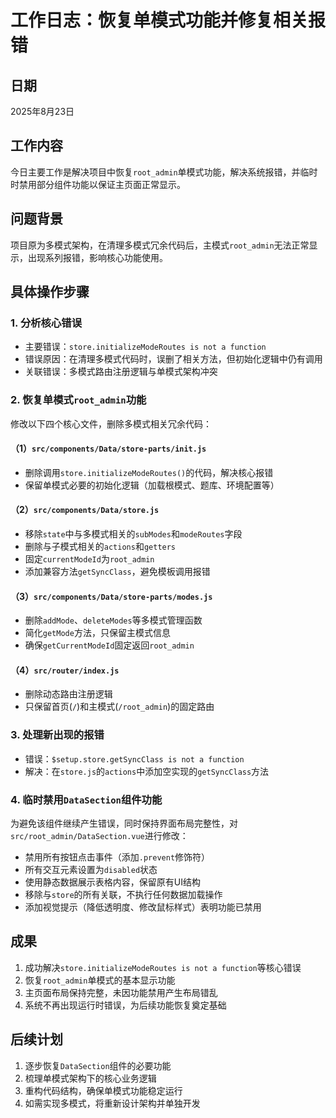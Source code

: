 # 工作日志：恢复单模式功能并修复相关报错

## 日期
2025年8月23日

## 工作内容
今日主要工作是解决项目中恢复`root_admin`单模式功能，解决系统报错，并临时时禁用部分组件功能以保证主页面正常显示。

## 问题背景
项目原为多模式架构，在清理多模式冗余代码后，主模式`root_admin`无法正常显示，出现系列报错，影响核心功能使用。

## 具体操作步骤

### 1. 分析核心错误
- 主要错误：`store.initializeModeRoutes is not a function`
- 错误原因：在清理多模式代码时，误删了相关方法，但初始化逻辑中仍有调用
- 关联错误：多模式路由注册逻辑与单模式架构冲突

### 2. 恢复单模式`root_admin`功能
修改以下四个核心文件，删除多模式相关冗余代码：

#### （1）`src/components/Data/store-parts/init.js`
- 删除调用`store.initializeModeRoutes()`的代码，解决核心报错
- 保留单模式必要的初始化逻辑（加载根模式、题库、环境配置等）

#### （2）`src/components/Data/store.js`
- 移除`state`中与多模式相关的`subModes`和`modeRoutes`字段
- 删除与子模式相关的`actions`和`getters`
- 固定`currentModeId`为`root_admin`
- 添加兼容方法`getSyncClass`，避免模板调用报错

#### （3）`src/components/Data/store-parts/modes.js`
- 删除`addMode`、`deleteModes`等多模式管理函数
- 简化`getMode`方法，只保留主模式信息
- 确保`getCurrentModeId`固定返回`root_admin`

#### （4）`src/router/index.js`
- 删除动态路由注册逻辑
- 只保留首页(`/`)和主模式(`/root_admin`)的固定路由

### 3. 处理新出现的报错
- 错误：`$setup.store.getSyncClass is not a function`
- 解决：在`store.js`的`actions`中添加空实现的`getSyncClass`方法

### 4. 临时禁用`DataSection`组件功能
为避免该组件继续产生错误，同时保持界面布局完整性，对`src/root_admin/DataSection.vue`进行修改：
- 禁用所有按钮点击事件（添加`.prevent`修饰符）
- 所有交互元素设置为`disabled`状态
- 使用静态数据展示表格内容，保留原有UI结构
- 移除与`store`的所有关联，不执行任何数据加载操作
- 添加视觉提示（降低透明度、修改鼠标样式）表明功能已禁用

## 成果
1. 成功解决`store.initializeModeRoutes is not a function`等核心错误
2. 恢复`root_admin`单模式的基本显示功能
3. 主页面布局保持完整，未因功能禁用产生布局错乱
4. 系统不再出现运行时错误，为后续功能恢复奠定基础

## 后续计划
1. 逐步恢复`DataSection`组件的必要功能
2. 梳理单模式架构下的核心业务逻辑
3. 重构代码结构，确保单模式功能稳定运行
4. 如需实现多模式，将重新设计架构并单独开发